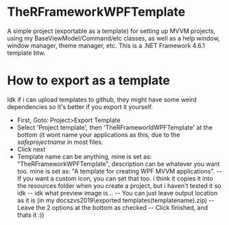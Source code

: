 # TheRFrameworkWPFTemplate
A simple project (exportable as a template) for setting up MVVM projects, using my BaseViewModel/Command/etc classes, as well as a help window, window manager, theme manager, etc.
This is a .NET Framework 4.6.1 template btw.
# How to export as a template
Idk if i can upload templates to github, they might have some weird dependencies so it's better if you export it yourself.

- First, Goto: Project>Export Template
- Select 'Project template', then 'TheRFrameworldWPFTemplate' at the bottom (it wont name your applications as this, due to the $safeprojectname$ in most files.
- Click next
- Template name can be anything, mine is set as: "TheRFrameworkWPFTemplate", description can be whatever you want too. mine is set as: "A template for creating WPF MVVM applications".
-- If you want a custom icon, you can set that too. i think it copies it into the resources folder when you create a project, but i haven't tested it so idk
-- idk what preview image is...
-- You can just leave output location as it is (in my docszvs2019\exported templates\(templatename).zip)
-- Leave the 2 options at the bottom as checked
-- Click finished, and thats it :))
